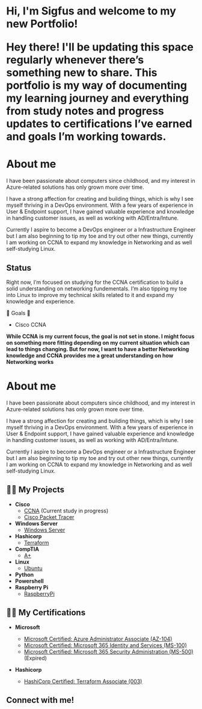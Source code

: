 <h1>Hi, I'm Sigfus and welcome to my new Portfolio!<br/>

Hey there! I'll be updating this space regularly whenever there’s something new to share.
This portfolio is my way of documenting my learning journey and everything from study notes and progress updates to certifications I’ve earned and goals I’m working towards.

<h1>About me</h1>

I have been passionate about computers since childhood, and my interest in Azure-related solutions has only grown more over time.

I have a strong affection for creating and building things, which is why I see myself thriving in a DevOps environment. With a few years of experience in User & Endpoint support, I have gained valuable experience and knowledge in handling customer issues, as well as working with AD/Entra/Intune.

Currently I aspire to become a DevOps engineer or a Infrastructure Engineer but I am also beginning to tip my toe and try out other new things, currently I am working on CCNA to expand my knowledge in Networking and as well self-studying Linux.

<h2>Status</h2> 

Right now, I’m focused on studying for the CCNA certification to build a solid understanding on networking fundementals. I’m also tipping my toe into Linux to improve my technical skills related to it and expand my knowledge and experience.



🌠 Goals 🌠
 - Cisco CCNA

<b>While CCNA is my current focus, the goal is not set in stone. I might focus on something more fitting depending on my current situation which can lead to things changing. But for now, I want to have a better Networking knowledge and CCNA provides me a great understanding on how Networking works</b>


<h1>About me</h1>

I have been passionate about computers since childhood, and my interest in Azure-related solutions has only grown more over time.

I have a strong affection for creating and building things, which is why I see myself thriving in a DevOps environment. With a few years of experience in User & Endpoint support, I have gained valuable experience and knowledge in handling customer issues, as well as working with AD/Entra/Intune.

Currently I aspire to become a DevOps engineer or a Infrastructure Engineer but I am also beginning to tip my toe and try out other new things, currently I am working on CCNA to expand my knowledge in Networking and as well self-studying Linux.

<h2>👨‍💻 My Projects</h2>
 
 - <b>Cisco</b>
     - [CCNA](https://github.com/Kainzor/Self-study/tree/main/CCNA) (Current study in progress)
     - [Cisco Packet Tracer](https://github.com/Kainzor/Self-study/tree/main/Cisco%20Packet%20Tracer)
 - <b>Windows Server</b>
     - [Windows Server](https://github.com/Kainzor/Self-study/tree/main/Windows%20Server)
 - <b>Hashicorp</b>
     - [Terraform](https://github.com/Kainzor/Self-study/tree/main/Terraform)
 - <b>CompTIA</b>
     - [A+](https://github.com/Kainzor/Self-study/tree/main/A%2B)
 - <b>Linux</b> 
     - [Ubuntu](https://github.com/Kainzor/Self-study/tree/main/Linux)
 - <b>Python</b>
 - <b>Powershell</b> 
 - <b>Raspberry Pi</b>
     - [RaspberryPi](https://github.com/Kainzor/Self-study/tree/main/Raspberry%20Pi)

<h2>👨‍💻 My Certifications</h2>

 - <b>Microsoft</b>

     - [Microsoft Certified: Azure Administrator Associate (AZ-104)](https://learn.microsoft.com/api/credentials/share/en-us/Sigfus-3241/4C181FE90158850F?sharingId=F2F211E9DDE5B71B)
     - [Microsoft Certified: Microsoft 365 Identity and Services (MS-100)](https://www.credly.com/badges/3a83eb4b-39e0-47bc-930d-999e2ff6a620/linked_in_profile)
     - [Microsoft Certified: Microsoft 365 Security Administration (MS-500)](https://www.credly.com/badges/3a83eb4b-39e0-47bc-930d-999e2ff6a620/linked_in_profile) (Expired)
 - <b>Hashicorp</b>
     - [HashiCorp Certified: Terraform Associate (003)](https://www.credly.com/badges/7fd52e05-01cc-4316-96c5-33b7460d460f/public_url)

<h2>Connect with me!</h2>

<!--
Here are some ideas to get you started:

- 🔭 I’m currently working on ...
- 🌱 I’m currently learning ...
- 👯 I’m looking to collaborate on ...
- 🤔 I’m looking for help with ...
- 💬 Ask me about ...
- 📫 How to reach me: ...
- 😄 Pronouns: ...
- ⚡ Fun fact: ...
-->
